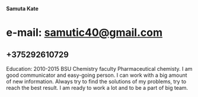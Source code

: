 **Samuta Kate** 
# e-mail: samutic40@gmail.com 
## +375292610729
Education: 2010-2015 BSU Chemistry faculty Pharmacеutical chemisty. I am good communicator and easy-going person. I can work with a big amount of new information. Always try to find the solutions of my problems, try to reach the best result. I am ready to work a lot and to be a part of big team.


